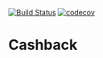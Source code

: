 [![Build Status](https://travis-ci.org/stanislavryzhikov/Cashback-Service.svg?branch=master)](https://travis-ci.org/stanislavryzhikov/Cashback-Service)
[![codecov](https://codecov.io/gh/stanislavryzhikov/Cashback-Service/branch/master/graph/badge.svg)](https://codecov.io/gh/stanislavryzhikov/Cashback-Service)

#  Cashback
